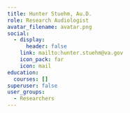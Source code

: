```yaml
---
title: Hunter Stuehm, Au.D.
role: Research Audiologist
avatar_filename: avatar.png
social:
  - display:
      header: false
    link: mailto:hunter.stuehm@va.gov
    icon_pack: far
    icon: mail
education:
  courses: []
superuser: false
user_groups:
  - Researchers
---
```

